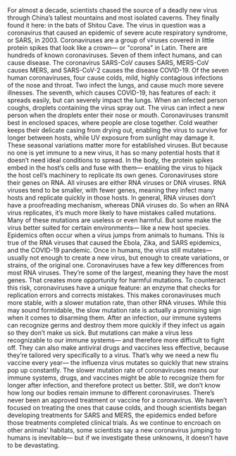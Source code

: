 For almost a decade, scientists chased  the source of a deadly new virus through China’s tallest mountains  and most isolated caverns. They finally found it here:  in the bats of Shitou Cave. The virus in question was a coronavirus that caused an epidemic  of severe acute respiratory syndrome, or SARS, in 2003. Coronaviruses are a group of viruses covered in little protein spikes  that look like a crown— or "corona" in Latin. There are hundreds  of known coronaviruses. Seven of them infect humans,  and can cause disease. The coronavirus SARS-CoV causes SARS,  MERS-CoV causes MERS, and SARS-CoV-2 causes  the disease COVID-19. Of the seven human coronaviruses,  four cause colds, mild, highly contagious infections  of the nose and throat. Two infect the lungs,  and cause much more severe illnesses. The seventh, which causes COVID-19,  has features of each: it spreads easily,  but can severely impact the lungs. When an infected person coughs,  droplets containing the virus spray out. The virus can infect a new person when the droplets enter their nose or mouth. Coronaviruses transmit best  in enclosed spaces, where people are close together. Cold weather keeps their delicate casing from drying out, enabling the virus to survive  for longer between hosts, while UV exposure from sunlight  may damage it. These seasonal variations matter more  for established viruses. But because no one is yet immune  to a new virus, it has so many potential hosts that it doesn’t need ideal conditions to spread. In the body, the protein spikes embed in the host’s cells and fuse with them— enabling the virus to hijack  the host cell’s machinery to replicate its own genes. Coronaviruses store their genes on RNA. All viruses are either RNA viruses  or DNA viruses. RNA viruses tend to be smaller,  with fewer genes, meaning they infect many hosts  and replicate quickly in those hosts. In general, RNA viruses don’t have  a proofreading mechanism, whereas DNA viruses do. So when an RNA virus replicates, it’s much more likely to have  mistakes called mutations. Many of these mutations are useless  or even harmful. But some make the virus better suited for certain environments— like a new host species. Epidemics often occur when a virus  jumps from animals to humans. This is true of the RNA viruses  that caused the Ebola, Zika, and SARS epidemics,  and the COVID-19 pandemic. Once in humans, the virus still mutates— usually not enough to create a new virus, but enough to create variations,  or strains, of the original one. Coronaviruses have a few key differences  from most RNA viruses. They’re some of the largest,  meaning they have the most genes. That creates more opportunity  for harmful mutations. To counteract this risk,  coronaviruses have a unique feature: an enzyme that checks for replication  errors and corrects mistakes. This makes coronaviruses  much more stable, with a slower mutation rate,  than other RNA viruses. While this may sound formidable, the slow mutation rate  is actually a promising sign when it comes to disarming them. After an infection, our immune systems  can recognize germs and destroy them more quickly  if they infect us again so they don’t make us sick. But mutations can make a virus  less recognizable to our immune systems— and therefore more difficult to fight off. They can also make antiviral drugs  and vaccines less effective, because they’re tailored  very specifically to a virus. That’s why we need a new flu vaccine every year— the influenza virus mutates so quickly  that new strains pop up constantly. The slower mutation rate  of coronaviruses means our immune systems, drugs,  and vaccines might be able to recognize them  for longer after infection, and therefore protect us better. Still, we don’t know how long our bodies remain immune to different coronaviruses. There’s never been an approved treatment or vaccine for a coronavirus. We haven’t focused on treating  the ones that cause colds, and though scientists began developing treatments for SARS and MERS, the epidemics ended before those  treatments completed clinical trials. As we continue to encroach  on other animals’ habitats, some scientists say a new coronavirus  jumping to humans is inevitable— but if we investigate these unknowns,  it doesn’t have to be devastating. 